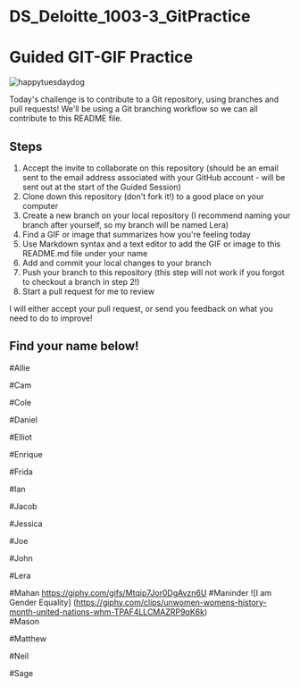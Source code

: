 # DS_Deloitte_1003-3_GitPractice


# Guided GIT-GIF Practice

![happytuesdaydog](https://media.giphy.com/media/kRUEMs3TPopojqb7cN/giphy-downsized.gif)


Today's challenge is to contribute to a Git repository, using branches and pull requests! We'll be using a Git branching workflow so we can all contribute to this README file.

## Steps

1. Accept the invite to collaborate on this repository (should be an email sent to the email address associated with your GitHub account - will be sent out at the start of the Guided Session)
2. Clone down this repository (don't fork it!) to a good place on your computer
3. Create a new branch on your local repository (I recommend naming your branch after yourself, so my branch will be named Lera)
4. Find a GIF or image that summarizes how you're feeling today
5. Use Markdown syntax and a text editor to add the GIF or image to this README.md file under your name
6. Add and commit your local changes to your branch
7. Push your branch to this repository (this step will not work if you forgot to checkout a branch in step 2!)
8. Start a pull request for me to review

I will either accept your pull request, or send you feedback on what you need to do to improve!

## Find your name below!

#Allie 

#Cam

#Cole

#Daniel

#Elliot

#Enrique

#Frida

#Ian

#Jacob

#Jessica

#Joe

#John

#Lera

#Mahan
https://giphy.com/gifs/Mtqip7Jor0DgAvzn6U
#Maninder
![I am Gender Equality] (https://giphy.com/clips/unwomen-womens-history-month-united-nations-whm-TPAF4LLCMAZRP9qK6k)  
#Mason

#Matthew

#Neil

#Sage
